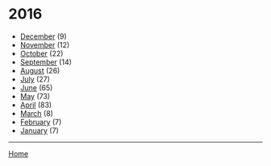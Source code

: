# 2016

  * [December](./2016-12.md) (9)
  * [November](./2016-11.md) (12)
  * [October](./2016-10.md) (22)
  * [September](./2016-09.md) (14)
  * [August](./2016-08.md) (26)
  * [July](./2016-07.md) (27)
  * [June](./2016-06.md) (65)
  * [May](./2016-05.md) (73)
  * [April](./2016-04.md) (83)
  * [March](./2016-03.md) (8)
  * [February](./2016-02.md) (7)
  * [January](./2016-01.md) (7)

----

[Home](../)
